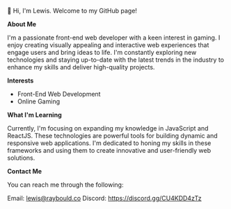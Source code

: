 👋 Hi, I'm Lewis. Welcome to my GitHub page!

**About Me**

I'm a passionate front-end web developer with a keen interest in gaming. I enjoy creating visually appealing and interactive web experiences that engage users and bring ideas to life. I'm constantly exploring new technologies and staying up-to-date with the latest trends in the industry to enhance my skills and deliver high-quality projects.

**Interests**

- Front-End Web Development
- Online Gaming

**What I'm Learning**

Currently, I'm focusing on expanding my knowledge in JavaScript and ReactJS. These technologies are powerful tools for building dynamic and responsive web applications. I'm dedicated to honing my skills in these frameworks and using them to create innovative and user-friendly web solutions.

**Contact Me**

You can reach me through the following:

Email: lewis@raybould.co
Discord: https://discord.gg/CU4KDD4zTz
